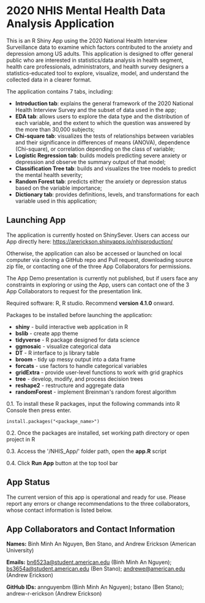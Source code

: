 # 2020 NHIS Mental Health Data Analysis Application

This is an R Shiny App using the 2020 National Health Interview Surveillance data to examine which factors contributed to the anxiety and depression among US adults. This application is designed to offer general public who are interested in statistics/data analysis in health segment, health care professionals, administrators, and health survey designers a statistics-educated tool to explore, visualize, model, and understand the collected data in a clearer format.

The application contains 7 tabs, including:

  * **Introduction tab**: explains the general framework of the 2020 National Health Interview Survey and the subset of data used in the app;
  * **EDA tab**: allows users to explore the data type and the distribution of each variable, and the extent to which the question was answered by the more than 30,000 subjects;
  * **Chi-square tab**: visualizes the tests of relationships between variables and their significance in differences of means (ANOVA), dependence (Chi-square), or correlation depending on the class of variable;
  * **Logistic Regression tab**: builds models predicting severe anxiety or depression and observe the summary output of that model;
  * **Classification Tree tab**: builds and visualizes the tree models to predict the mental health severity;
  * **Random Forest tab**: predicts either the anxiety or depression status based on the variable importance;
  * **Dictionary tab**: provides definitions, levels, and transformations for each variable used in this application;
  

## Launching App

The application is currently hosted on ShinySever. Users can access our App directly here: https://arerickson.shinyapps.io/nhisproduction/

Otherwise, the application can also be accessed or launched on local computer via cloning a GitHub repo and Pull request, downloading source zip file, or contacting one of the three App Collaborators for permissions. 

The App Demo presentation is currently not published, but if users face any constraints in exploring or using the App, users can contact one of the 3 App Collaborators to request for the presentation link.

Required software: R, R studio. Recommend **version 4.1.0** onward.

Packages to be installed before launching the application:

  * **shiny** - build interactive web application in R
  * **bslib** - create app theme
  * **tidyverse** - R package designed for data science
  * **ggmosaic** - visualize categorical data
  * **DT** - R interface to js library table
  * **broom** - tidy up messy output into a data frame
  * **forcats** - use factors to handle categorical variables
  * **gridExtra** - provide user-level functions to work with grid graphics
  * **tree** - develop, modify, and process decision trees
  * **reshape2** - restructure and aggregate data
  * **randomForest** - implement Breinman's random forest algorithm
  
0.1. To install these R packages, input the following commands into R Console then press enter.

```{r}
install.packages("<package_name>")
```

0.2. Once the packages are installed, set working path directory or open project in R

0.3. Access the '/NHIS_App/' folder path, open the **app.R** script

0.4. Click **Run App** button at the top tool bar

## App Status

The current version of this app is operational and ready for use. Please report any errors or change recommendations to the three collaborators, whose contact information is listed below.

## App Collaborators and Contact Information

**Names:** Binh Minh An Nguyen, Ben Stano, and Andrew Erickson (American University)

**Emails:** bn6523a@student.american.edu (Binh Minh An Nguyen); bs3654a@student.american.edu (Ben Stano); andrewe@american.edu (Andrew Erickson)

**GitHub IDs:** annguyenbm (Binh Minh An Nguyen); bstano (Ben Stano); andrew-r-erickson (Andrew Erickson)
